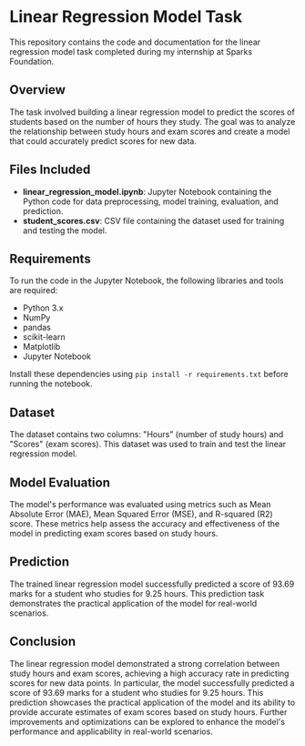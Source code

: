 # Linear Regression Model Task

This repository contains the code and documentation for the linear regression model task completed during my internship at Sparks Foundation.

## Overview

The task involved building a linear regression model to predict the scores of students based on the number of hours they study. The goal was to analyze the relationship between study hours and exam scores and create a model that could accurately predict scores for new data.

## Files Included

- **linear_regression_model.ipynb**: Jupyter Notebook containing the Python code for data preprocessing, model training, evaluation, and prediction.
- **student_scores.csv**: CSV file containing the dataset used for training and testing the model.

## Requirements

To run the code in the Jupyter Notebook, the following libraries and tools are required:

- Python 3.x
- NumPy
- pandas
- scikit-learn
- Matplotlib
- Jupyter Notebook

Install these dependencies using `pip install -r requirements.txt` before running the notebook.

## Dataset

The dataset contains two columns: "Hours" (number of study hours) and "Scores" (exam scores). This dataset was used to train and test the linear regression model.

## Model Evaluation

The model's performance was evaluated using metrics such as Mean Absolute Error (MAE), Mean Squared Error (MSE), and R-squared (R2) score. These metrics help assess the accuracy and effectiveness of the model in predicting exam scores based on study hours.

## Prediction

The trained linear regression model successfully predicted a score of 93.69 marks for a student who studies for 9.25 hours. This prediction task demonstrates the practical application of the model for real-world scenarios.

## Conclusion

The linear regression model demonstrated a strong correlation between study hours and exam scores, achieving a high accuracy rate in predicting scores for new data points. In particular, the model successfully predicted a score of 93.69 marks for a student who studies for 9.25 hours. This prediction showcases the practical application of the model and its ability to provide accurate estimates of exam scores based on study hours. Further improvements and optimizations can be explored to enhance the model's performance and applicability in real-world scenarios.

 
